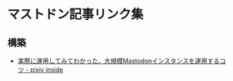 <!-- TITLE: マストドンの記事リンク集 -->
<!-- SUBTITLE: マストドン関連のリンク週 -->

# マストドン記事リンク集

## 構築

* [実際に運用してみてわかった、大規模Mastodonインスタンスを運用するコツ - pixiv inside](https://inside.pixiv.blog/harukasan/1284)
